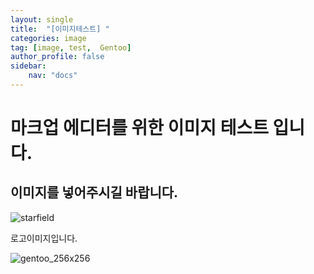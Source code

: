 ```yaml
---
layout: single
title:  "[이미지테스트] "
categories: image
tag: [image, test,  Gentoo]
author_profile: false
sidebar:
    nav: "docs"
---
```

#  마크업 에디터를 위한 이미지  테스트 입니다. 
## 이미지를 넣어주시길 바랍니다. 

![starfield]({{site.url}}/images/2023-04-05-first-1/starfield.png)



로고이미지입니다.  

![gentoo_256x256]({{site.url}}/images/2023-04-05-first-1/gentoo_256x256.png)

